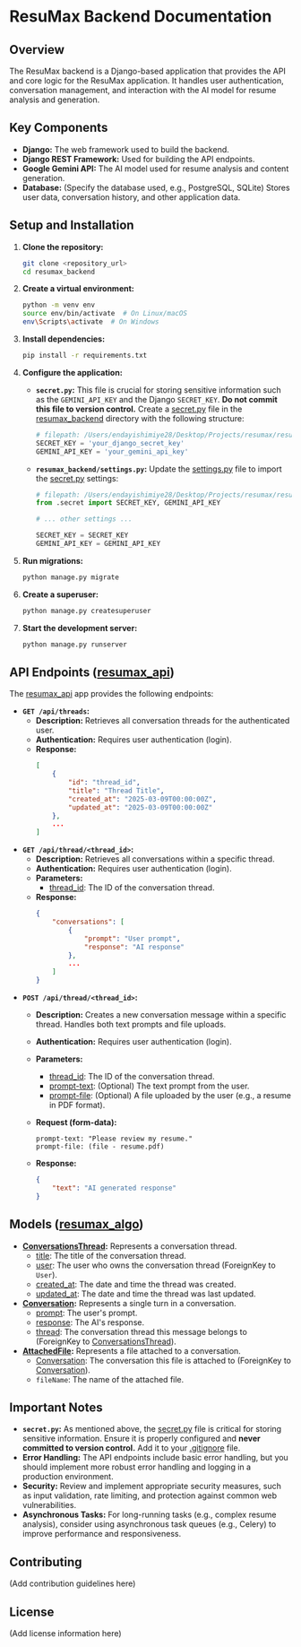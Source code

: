 # ResuMax Backend Documentation

## Overview

The ResuMax backend is a Django-based application that provides the API and core logic for the ResuMax application. It handles user authentication, conversation management, and interaction with the AI model for resume analysis and generation.

## Key Components

*   **Django:** The web framework used to build the backend.
*   **Django REST Framework:**  Used for building the API endpoints.
*   **Google Gemini API:**  The AI model used for resume analysis and content generation.
*   **Database:**  (Specify the database used, e.g., PostgreSQL, SQLite) Stores user data, conversation history, and other application data.

## Setup and Installation

1.  **Clone the repository:**

    ```bash
    git clone <repository_url>
    cd resumax_backend
    ```

2.  **Create a virtual environment:**

    ```bash
    python -m venv env
    source env/bin/activate  # On Linux/macOS
    env\Scripts\activate  # On Windows
    ```

3.  **Install dependencies:**

    ```bash
    pip install -r requirements.txt
    ```

4.  **Configure the application:**

    *   **`secret.py`:**  This file is crucial for storing sensitive information such as the `GEMINI_API_KEY` and the Django `SECRET_KEY`.  **Do not commit this file to version control.**  Create a [secret.py](http://_vscodecontentref_/2) file in the [resumax_backend](http://_vscodecontentref_/3) directory with the following structure:

        ```python
        # filepath: /Users/endayishimiye28/Desktop/Projects/resumax/resumax_backend/resumax_backend/secret.py
        SECRET_KEY = 'your_django_secret_key'
        GEMINI_API_KEY = 'your_gemini_api_key'
        ```

    *   **`resumax_backend/settings.py`:**  Update the [settings.py](http://_vscodecontentref_/4) file to import the [secret.py](http://_vscodecontentref_/5) settings:

        ```python
        # filepath: /Users/endayishimiye28/Desktop/Projects/resumax/resumax_backend/resumax_backend/settings.py
        from .secret import SECRET_KEY, GEMINI_API_KEY

        # ... other settings ...

        SECRET_KEY = SECRET_KEY
        GEMINI_API_KEY = GEMINI_API_KEY
        ```

5.  **Run migrations:**

    ```bash
    python manage.py migrate
    ```

6.  **Create a superuser:**

    ```bash
    python manage.py createsuperuser
    ```

7.  **Start the development server:**

    ```bash
    python manage.py runserver
    ```

## API Endpoints ([resumax_api](http://_vscodecontentref_/6))

The [resumax_api](http://_vscodecontentref_/7) app provides the following endpoints:

*   **`GET /api/threads`:**
    *   **Description:** Retrieves all conversation threads for the authenticated user.
    *   **Authentication:** Requires user authentication (login).
    *   **Response:**
        ```json
        [
            {
                "id": "thread_id",
                "title": "Thread Title",
                "created_at": "2025-03-09T00:00:00Z",
                "updated_at": "2025-03-09T00:00:00Z"
            },
            ...
        ]
        ```
*   **`GET /api/thread/<thread_id>`:**
    *   **Description:** Retrieves all conversations within a specific thread.
    *   **Authentication:** Requires user authentication (login).
    *   **Parameters:**
        *   [thread_id](http://_vscodecontentref_/8): The ID of the conversation thread.
    *   **Response:**
        ```json
        {
            "conversations": [
                {
                    "prompt": "User prompt",
                    "response": "AI response"
                },
                ...
            ]
        }
        ```
*   **`POST /api/thread/<thread_id>`:**
    *   **Description:** Creates a new conversation message within a specific thread.  Handles both text prompts and file uploads.
    *   **Authentication:** Requires user authentication (login).
    *   **Parameters:**
        *   [thread_id](http://_vscodecontentref_/9): The ID of the conversation thread.
        *   [prompt-text](http://_vscodecontentref_/10): (Optional) The text prompt from the user.
        *   [prompt-file](http://_vscodecontentref_/11): (Optional) A file uploaded by the user (e.g., a resume in PDF format).
    *   **Request (form-data):**

        ```form-data
        prompt-text: "Please review my resume."
        prompt-file: (file - resume.pdf)
        ```

    *   **Response:**

        ```json
        {
            "text": "AI generated response"
        }
        ```

## Models ([resumax_algo](http://_vscodecontentref_/12))

*   **[ConversationsThread](http://_vscodecontentref_/13):** Represents a conversation thread.
    *   [title](http://_vscodecontentref_/14):  The title of the conversation thread.
    *   [user](http://_vscodecontentref_/15):  The user who owns the conversation thread (ForeignKey to `User`).
    *   [created_at](http://_vscodecontentref_/16):  The date and time the thread was created.
    *   [updated_at](http://_vscodecontentref_/17):  The date and time the thread was last updated.
*   **[Conversation](http://_vscodecontentref_/18):** Represents a single turn in a conversation.
    *   [prompt](http://_vscodecontentref_/19): The user's prompt.
    *   [response](http://_vscodecontentref_/20): The AI's response.
    *   [thread](http://_vscodecontentref_/21): The conversation thread this message belongs to (ForeignKey to [ConversationsThread](http://_vscodecontentref_/22)).
*   **[AttachedFile](http://_vscodecontentref_/23):** Represents a file attached to a conversation.
    *   [Conversation](http://_vscodecontentref_/24): The conversation this file is attached to (ForeignKey to [Conversation](http://_vscodecontentref_/25)).
    *   `fileName`: The name of the attached file.

## Important Notes

*   **`secret.py`:**  As mentioned above, the [secret.py](http://_vscodecontentref_/26) file is critical for storing sensitive information.  Ensure it is properly configured and **never committed to version control.**  Add it to your [.gitignore](http://_vscodecontentref_/27) file.
*   **Error Handling:** The API endpoints include basic error handling, but you should implement more robust error handling and logging in a production environment.
*   **Security:**  Review and implement appropriate security measures, such as input validation, rate limiting, and protection against common web vulnerabilities.
*   **Asynchronous Tasks:** For long-running tasks (e.g., complex resume analysis), consider using asynchronous task queues (e.g., Celery) to improve performance and responsiveness.

## Contributing

(Add contribution guidelines here)

## License

(Add license information here)